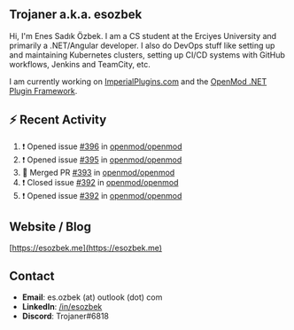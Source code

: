 ##  Trojaner a.k.a. esozbek
Hi, I'm Enes Sadık Özbek. I am a CS student at the Erciyes University and primarily a .NET/Angular developer. I also do DevOps stuff like setting up and maintaining Kubernetes clusters, setting up CI/CD systems with GitHub workflows, Jenkins and TeamCity, etc.

I am currently working on [ImperialPlugins.com](https://imperialplugins.com) and the [OpenMod .NET Plugin Framework](https://github.com/openmod/openmod). 

## :zap: Recent Activity

<!--START_SECTION:activity-->
1. ❗️ Opened issue [#396](https://github.com/openmod/openmod/issues/396) in [openmod/openmod](https://github.com/openmod/openmod)
2. ❗️ Opened issue [#395](https://github.com/openmod/openmod/issues/395) in [openmod/openmod](https://github.com/openmod/openmod)
3. 🎉 Merged PR [#393](https://github.com/openmod/openmod/pull/393) in [openmod/openmod](https://github.com/openmod/openmod)
4. ❗️ Closed issue [#392](https://github.com/openmod/openmod/issues/392) in [openmod/openmod](https://github.com/openmod/openmod)
5. ❗️ Opened issue [#392](https://github.com/openmod/openmod/issues/392) in [openmod/openmod](https://github.com/openmod/openmod)
<!--END_SECTION:activity-->

## Website / Blog
[https://esozbek.me](https://esozbek.me)

## Contact
- **Email**: es.ozbek (at) outlook (dot) com
- **LinkedIn**: [/in/esozbek](https://linkedin.com/in/esozbek)
- **Discord**: Trojaner#6818
